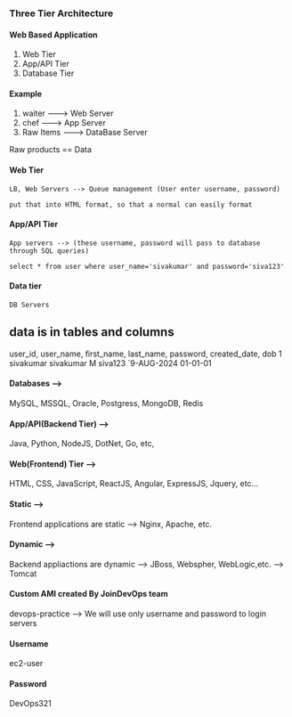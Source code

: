 ### Three Tier Architecture

#### Web Based Application

1. Web Tier
2. App/API Tier
3. Database Tier

#### Example

1. waiter ---> Web Server
2. chef ---> App Server
3. Raw Items ---> DataBase Server

Raw products == Data

#### Web Tier

    LB, Web Servers --> Queue management (User enter username, password)

    put that into HTML format, so that a normal can easily format

#### App/API Tier

    App servers --> (these username, password will pass to database through SQL queries)

    select * from user where user_name='sivakumar' and password='siva123'

#### Data tier

    DB Servers

## data is in tables and columns

user_id, user_name, first_name, last_name, password, created_date, dob
1 sivakumar sivakumar M siva123 `9-AUG-2024 01-01-01

#### Databases -->

MySQL, MSSQL, Oracle, Postgress, MongoDB, Redis

#### App/API(Backend Tier) -->

Java, Python, NodeJS, DotNet, Go, etc,

#### Web(Frontend) Tier -->

HTML, CSS, JavaScript, ReactJS, Angular, ExpressJS, Jquery, etc...

#### Static -->

Frontend applications are static --> Nginx, Apache, etc.

#### Dynamic -->

Backend appliactions are dynamic --> JBoss, Webspher, WebLogic,etc. --> Tomcat

#### Custom AMI created By JoinDevOps team

devops-practice --> We will use only username and password to login servers

#### Username

ec2-user

#### Password

DevOps321